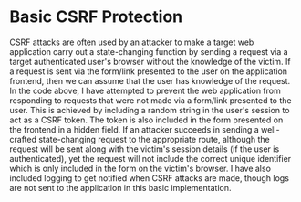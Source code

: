 # Basic CSRF Protection

CSRF attacks are often used by an attacker to make a target web application carry out a state-changing function by sending a request via a target authenticated user's browser without the knowledge of the victim. 
If a request is sent via the form/link presented to the user on the application frontend, then we can assume that the user has knowledge of the request. In the code above, I have attempted to 
prevent the web application from responding to requests that were not made via a form/link presented to the user. This is achieved by including a random string in the user's session to act
as a CSRF token. The token is also included in the form presented on the frontend in a hidden field. If an attacker succeeds in sending a well-crafted state-changing request to the appropriate
route, although the request will be sent along with the victim's session details (if the user is authenticated), yet the request will not include the correct unique identifier which is only included 
in the form on the victim's browser. I have also included logging to get notified when CSRF attacks are made, though logs are not sent to the application in this basic implementation.



